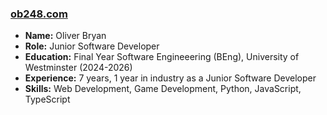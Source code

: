 ### [ob248.com](https://ob248.com/)
- **Name:** Oliver Bryan
- **Role:** Junior Software Developer
- **Education:** Final Year Software Engineeering (BEng), University of Westminster (2024-2026)
- **Experience:** 7 years, 1 year in industry as a Junior Software Developer
- **Skills:** Web Development, Game Development, Python, JavaScript, TypeScript
